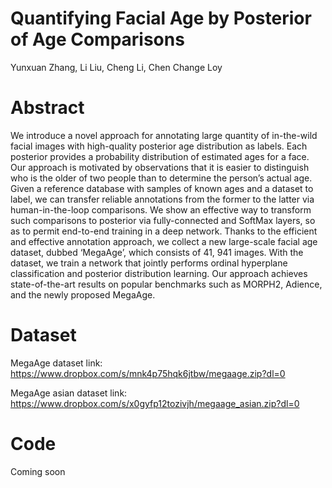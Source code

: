 # Quantifying Facial Age by Posterior of Age Comparisons
Yunxuan Zhang, Li Liu, Cheng Li, Chen Change Loy

# Abstract

We introduce a novel approach for annotating large quantity of in-the-wild facial images with high-quality posterior age distribution as labels. Each posterior provides a probability distribution of estimated ages for a face. Our approach is motivated by observations that it is easier to distinguish who is the older of two people than to determine the person’s actual age. Given a reference database with samples of known ages and a dataset to label, we can transfer reliable annotations from the former to the latter via human-in-the-loop comparisons. We show an effective way to transform such comparisons to posterior via fully-connected and SoftMax layers, so as to permit end-to-end training in a deep network. Thanks to the efficient and effective annotation approach, we collect a new large-scale facial age dataset, dubbed ‘MegaAge’, which consists of 41, 941 images. With the dataset, we train a network that jointly performs ordinal hyperplane classification and posterior distribution learning. Our approach achieves state-of-the-art results on popular benchmarks such as MORPH2, Adience, and the newly proposed MegaAge.

# Dataset

MegaAge dataset link: https://www.dropbox.com/s/mnk4p75hqk6jtbw/megaage.zip?dl=0

MegaAge asian dataset link: https://www.dropbox.com/s/x0gyfp12tozivjh/megaage_asian.zip?dl=0


# Code
Coming soon
